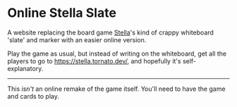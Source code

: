 # Online Stella Slate

A website replacing the board game [Stella](https://boardgamegeek.com/boardgame/329845/stella-dixit-universe/ratings?rated=1&comment=1)'s kind of crappy whiteboard 'slate' and marker with an easier online version.

Play the game as usual, but instead of writing on the whiteboard, get all the players to go to https://stella.tornato.dev/, and hopefully it's self-explanatory.

---

This *isn't* an online remake of the game itself. You'll need to have the game and cards to play.